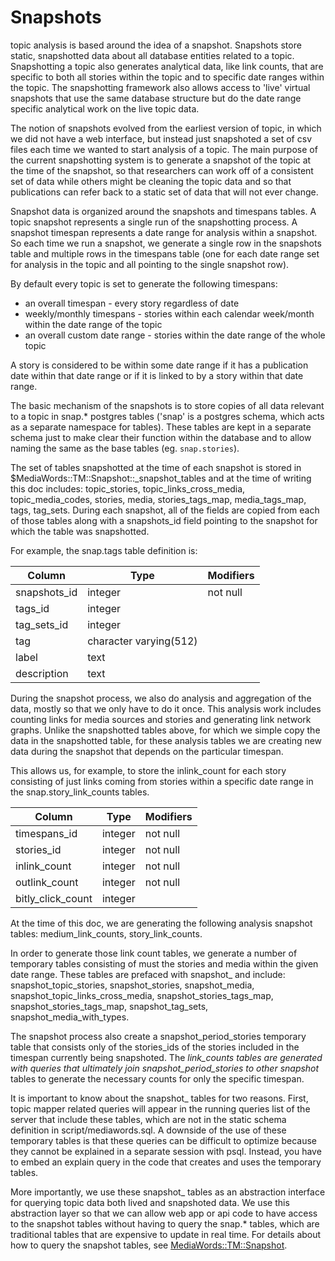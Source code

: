 Snapshots
=================

topic analysis is based around the idea of a snapshot.  Snapshots store static, snapshotted data about all database
entities related to a topic.  Snapshotting a topic also generates analytical data, like link counts, that are
specific to both all stories within the topic and to specific date ranges within the topic.  The snapshotting
framework also allows access to 'live' virtual snapshots that use the same database structure but do the date range specific
analytical work on the live topic data.

The notion of snapshots evolved from the earliest version of topic, in which we did not have a web interface, but
instead just snapshoted a set of csv files each time we wanted to start analysis of a topic.  The main purpose of the
current snapshotting system is to generate a snapshot of the topic at the time of the snapshot, so that researchers can
work off of a consistent set of data while others might be cleaning the topic data and so that publications can
refer back to a static set of data that will not ever change.

Snapshot data is organized around the snapshots and timespans tables.  A topic
snapshot represents a single run of the snapshotting process.  A snapshot timespan represents a date range for analysis
within a snapshot.  So each time we run a snapshot, we generate a single row in the snapshots table and multiple rows in
the timespans table (one for each date range set for analysis in the topic and all pointing
to the single snapshot row).  

By default every topic is set to generate the following timespans:

* an overall timespan - every story regardless of date
* weekly/monthly timespans - stories within each calendar week/month within the date range of the
topic
* an overall custom date range - stories within the date range of the whole topic

A story is considered to be within some date range if it has a publication date within that date range or if it is
linked to by a story within that date range.

The basic mechanism of the snapshots is to store copies of all data relevant to a topic in snap.* postgres tables ('snap'
is a postgres schema, which acts as a separate namespace for tables). These tables are kept in a separate schema just
to make clear their function within the database and to allow naming the same as the base tables (eg. `snap.stories`).

The set of tables snapshotted at the time of each snapshot is stored in $MediaWords::TM::Snapshot::_snapshot_tables and at the
time of writing this doc includes: topic_stories, topic_links_cross_media, topic_media_codes, stories,
media, stories_tags_map, media_tags_map, tags, tag_sets.  During each snapshot, all of the fields are copied from each of
those tables along with a snapshots_id field pointing to the snapshot for which the table was snapshotted.

For example, the snap.tags table definition is:

Column        |          Type          | Modifiers
----------------------|------------------------|-----------
snapshots_id | integer                | not null
tags_id              | integer                |
tag_sets_id          | integer                |
tag                  | character varying(512) |
label                | text                   |
description          | text                   |

During the snapshot process, we also do analysis and aggregation of the data, mostly so that we only have to do it once.
This analysis work includes counting links for media sources and stories and generating link network graphs.  Unlike
the snapshotted tables above, for which we simple copy the data in the snapshotted table, for these analysis tables
we are creating new data during the snapshot that depends on the particular timespan.  

This allows us, for example, to store the inlink_count for each story consisting of just links coming from stories
within a specific date range in the snap.story_link_counts tables.

Column              |  Type   | Modifiers
---------------------------------|---------|-----------
timespans_id | integer | not null
stories_id                      | integer | not null
inlink_count                    | integer | not null
outlink_count                   | integer | not null
bitly_click_count               | integer |

At the time of this doc, we are generating the following analysis snapshot tables: medium_link_counts, story_link_counts.

In order to generate those link count tables, we generate a number of temporary tables consisting of must the stories
and media within the given date range.  These tables are prefaced with snapshot_ and include: snapshot_topic_stories,
snapshot_stories, snapshot_media, snapshot_topic_links_cross_media, snapshot_stories_tags_map, snapshot_stories_tags_map,
snapshot_tag_sets, snapshot_media_with_types.  

The snapshot process also create a snapshot_period_stories temporary table that consists only of the stories_ids of the stories
included in the timespan currently being snapshoted.  The _link_counts tables are generated with queries that ultimately
join snapshot_period_stories to other snapshot_ tables to generate the necessary counts for only the specific timespan.

It is important to know about the snapshot_ tables for two reasons.  First, topic mapper related queries will appear
in the running queries list of the server that include these tables, which are not in the static schema definition
in script/mediawords.sql.  A downside of the use of these temporary tables is that these queries can be difficult
to optimize because they cannot be explained in a separate session with psql.  Instead, you have to embed an explain
query in the code that creates and uses the temporary tables.

More importantly, we use these snapshot_ tables as an abstraction interface for querying topic data both lived and
snapshoted data.  We use this abstraction layer so that we can allow web app or api code to have access to the snapshot
tables without having to query the snap.* tables, which are traditional tables that are expensive to update in real time.
For details about how to query the snapshot tables, see [MediaWords::TM::Snapshot](../lib/MediaWords/TM/Snapshot.pm).
